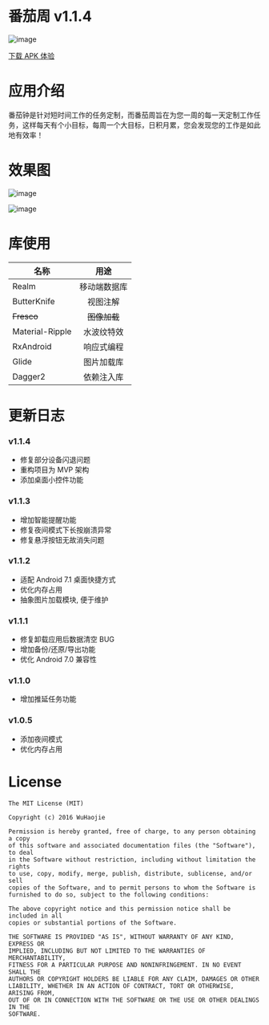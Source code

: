 # 番茄周 v1.1.4
![image](https://github.com/a-voyager/WeekToDo/raw/master/imgs/icon.png "效果图")

[下载 APK 体验][1]


# 应用介绍
番茄钟是针对短时间工作的任务定制，而番茄周旨在为您一周的每一天定制工作任务，这样每天有个小目标，每周一个大目标，日积月累，您会发现您的工作是如此地有效率！

# 效果图

![image](https://github.com/a-voyager/WeekToDo/raw/master/imgs/0.png "效果图")

![image](https://github.com/a-voyager/WeekToDo/raw/master/imgs/1.png "效果图")

# 库使用

|    名称       |  用途         |
| ------------- |:-------------:|
| Realm         | 移动端数据库  |
| ButterKnife   |  视图注解     |
| ~~Fresco~~    | ~~图像加载~~  |
|Material-Ripple| 水波纹特效    |
| RxAndroid     | 响应式编程    |
| Glide         | 图片加载库    |
| Dagger2       | 依赖注入库    |

# 更新日志

### v1.1.4
 - 修复部分设备闪退问题
 - 重构项目为 MVP 架构
 - 添加桌面小控件功能

### v1.1.3
 - 增加智能提醒功能
 - 修复夜间模式下长按崩溃异常
 - 修复悬浮按钮无故消失问题

### v1.1.2
 - 适配 Android 7.1 桌面快捷方式
 - 优化内存占用
 - 抽象图片加载模块, 便于维护

### v1.1.1
 - 修复卸载应用后数据清空 BUG
 - 增加备份/还原/导出功能
 - 优化 Android 7.0 兼容性

### v1.1.0
 - 增加推延任务功能

### v1.0.5
 - 添加夜间模式
 - 优化内存占用



# License
    The MIT License (MIT)

    Copyright (c) 2016 WuHaojie

    Permission is hereby granted, free of charge, to any person obtaining a copy
    of this software and associated documentation files (the "Software"), to deal
    in the Software without restriction, including without limitation the rights
    to use, copy, modify, merge, publish, distribute, sublicense, and/or sell
    copies of the Software, and to permit persons to whom the Software is
    furnished to do so, subject to the following conditions:

    The above copyright notice and this permission notice shall be included in all
    copies or substantial portions of the Software.

    THE SOFTWARE IS PROVIDED "AS IS", WITHOUT WARRANTY OF ANY KIND, EXPRESS OR
    IMPLIED, INCLUDING BUT NOT LIMITED TO THE WARRANTIES OF MERCHANTABILITY,
    FITNESS FOR A PARTICULAR PURPOSE AND NONINFRINGEMENT. IN NO EVENT SHALL THE
    AUTHORS OR COPYRIGHT HOLDERS BE LIABLE FOR ANY CLAIM, DAMAGES OR OTHER
    LIABILITY, WHETHER IN AN ACTION OF CONTRACT, TORT OR OTHERWISE, ARISING FROM,
    OUT OF OR IN CONNECTION WITH THE SOFTWARE OR THE USE OR OTHER DEALINGS IN THE
    SOFTWARE.


  [1]: https://github.com/a-voyager/WeekToDo/raw/master/apk/app-release.apk